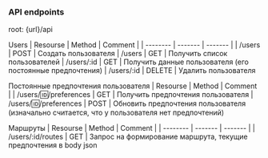 ### API endpoints

root: {url}/api

Users
| Resourse   | Method  | Comment |
| --------   | ------- | ------- |
| /users     | POST    | Создать пользователя
| /users     | GET    | Получить список пользователей
| /users/:id | GET     | Получить данные пользователя (его постоянные предпочтения)
| /users/:id | DELETE  | Удалить пользователя

Постоянные предпочтения пользователя
| Resourse   | Method  | Comment |
| /users/:id:/preferences | GET | Получить предпочтения пользователя
| /users/:id:/preferences | POST | Обновить предпочтения пользователя (изначально считается, что у пользователя нет предпочтений)

Маршруты
| Resourse   | Method  | Comment |
| --------   | ------- | ------- |
| /users/:id/routes | GET  | Запрос на формирование маршрута, текущие предпочтения в body json
